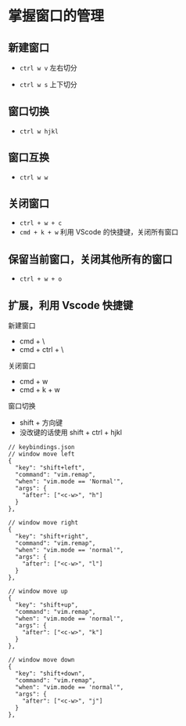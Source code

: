 # 掌握窗口的管理

## 新建窗口

- `ctrl w v` 左右切分

- `ctrl w s` 上下切分

## 窗口切换

- `ctrl w hjkl`

## 窗口互换

- `ctrl w w`

## 关闭窗口

- `ctrl + w + c`
- `cmd + k + w` 利用 VScode 的快捷键，关闭所有窗口

## 保留当前窗口，关闭其他所有的窗口

- `ctrl + w + o`

## 扩展，利用 Vscode 快捷键

新建窗口

- cmd + \
- cmd + ctrl + \

关闭窗口

- cmd + w
- cmd + k + w

窗口切换

- shift + 方向键
- 没改键的话使用 shift + ctrl + hjkl

```jsonc
// keybindings.json
// window move left
{
  "key": "shift+left",
  "command": "vim.remap",
  "when": "vim.mode == 'Normal'",
  "args": {
    "after": ["<c-w>", "h"]
  }
},

// window move right
{
  "key": "shift+right",
  "command": "vim.remap",
  "when": "vim.mode == 'normal'",
  "args": {
    "after": ["<c-w>", "l"]
  }
},

// window move up
{
  "key": "shift+up",
  "command": "vim.remap",
  "when": "vim.mode == 'normal'",
  "args": {
    "after": ["<c-w>", "k"]
  }
},

// window move down
{
  "key": "shift+down",
  "command": "vim.remap",
  "when": "vim.mode == 'normal'",
  "args": {
    "after": ["<c-w>", "j"]
  }
},
```
